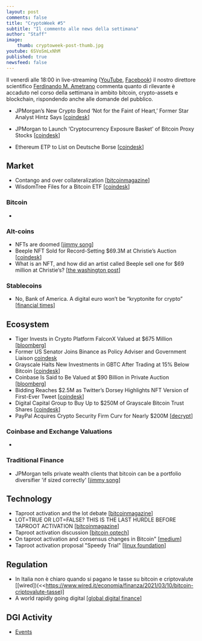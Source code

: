 ```yaml
---
layout: post
comments: false
title: "CryptoWeek #5"
subtitle: "Il commento alle news della settimana" 
author: "Staff"
image:
    thumb: cryptoweek-post-thumb.jpg
youtube: 6SVoSmLxNhM
published: true
newsfeed: false
---
```


Il venerdì alle 18:00 in live-streaming
([YouTube](https://www.youtube.com/watch?v=6SVoSmLxNhM&list=PLTLa2tRY91LI9MN6-_ai0J6jTRcY8znDc&index=1),
[Facebook](https://www.facebook.com/DigitalGoldInstitute))
il nostro direttore scientifico [Ferdinando M. Ametrano](https://www.ametrano.net)
commenta quanto di rilevante è accaduto nel corso della settimana
in ambito bitcoin, crypto-assets e blockchain,
rispondendo anche alle domande del pubblico.

<!--div id="buzzsprout-player-8035698"></div><script src="https://www.buzzsprout.com/1686991/8035698-cryptoweek-3-26-febbraio-2021.js?container_id=buzzsprout-player-8035698&player=small" type="text/javascript" charset="utf-8"></script-->

- JPMorgan’s New Crypto Bond ‘Not for the Faint of Heart,’ Former Star Analyst Hintz Says [[coindesk](https://www.coindesk.com/jpmorgan-crypto-bond-brad-hintz)]

- JPMorgan to Launch ‘Cryptocurrency Exposure Basket’ of Bitcoin Proxy Stocks [[coindesk](https://www.coindesk.com/jpmorgan-to-launch-cryptocurrency-exposure-basket-of-bitcoin-proxy-stocks)]

- Ethereum ETP to List on Deutsche Borse [[coindesk](https://www.coindesk.com/ethereum-etp-to-list-on-deutsche-borse)]

## Market

- Contango and over collateralization [[bitcoinmagazine](https://bitcoinmagazine.com/markets/contango-and-over-collateralization)]
- WisdomTree Files for a Bitcoin ETF [[coindesk](https://www.coindesk.com/wisdomtree-files-for-a-bitcoin-etf)]

### Bitcoin

- 

### Alt-coins

- NFTs are doomed [[jimmy song](https://jimmysong.substack.com/p/nfts-are-doomed-bitcoin-tech-talk)]
- Beeple NFT Sold for Record-Setting $69.3M at Christie’s Auction [[coindesk](https://www.coindesk.com/beeple-nft-christies-auction)]
- What is an NFT, and how did an artist called Beeple sell one for $69 million at Christie’s? [[the washington post](https://www.washingtonpost.com/technology/2021/03/12/nft-beeple-christies-blockchain/)]

### Stablecoins

- No, Bank of America. A digital euro won’t be “kryptonite for crypto” [[financial times](https://www.ft.com/content/07a06481-0337-419e-9f33-07d5a5881370)]

## Ecosystem

- Tiger Invests in Crypto Platform FalconX Valued at $675 Million [[bloomberg]](https://www.bloomberg.com/news/articles/2021-03-11/tiger-invests-in-crypto-platform-falconx-valued-at-675-million)
- Former US Senator Joins Binance as Policy Adviser and Government Liaison [coindesk](https://www.coindesk.com/binance-hires-max-baucus)
- Grayscale Halts New Investments in GBTC After Trading at 15% Below Bitcoin [[coindesk](https://www.coindesk.com/grayscale-halts-new-investments-in-gbtc-after-trading-at-15-below-bitcoin)]
- Coinbase Is Said to Be Valued at $90 Billion in Private Auction [[bloomberg](https://www.bloomberg.com/news/articles/2021-03-08/coinbase-is-said-to-be-valued-at-90-billion-in-private-auction)]
- Bidding Reaches $2.5M as Twitter’s Dorsey Highlights NFT Version of First-Ever Tweet [[coindesk](https://www.coindesk.com/twitter-ceo-jack-dorsey-is-offering-to-sell-the-first-ever-tweet)]
- Digital Capital Group to Buy Up to $250M of Grayscale Bitcoin Trust Shares [[coindesk](https://www.coindesk.com/digital-currency-group-to-put-up-to-250m-into-grayscales-bitcoin-trust)]
- PayPal Acquires Crypto Security Firm Curv for Nearly $200M [[decrypt](https://decrypt.co/60505/paypal-buys-crypto-firm-curv-for-nearly-200-million)]

### Coinbase and Exchange Valuations

- 

### Traditional Finance

- JPMorgan tells private wealth clients that bitcoin can be a portfolio diversifier 'if sized correctly' [[jimmy song](https://www.theblockcrypto.com/post/97257/jp-morgan-bitcoin-deck-private-client)]

## Technology

- Taproot activation and the lot debate [[bitcoinmagazine](https://bitcoinmagazine.com/technical/taproot-activation-and-the-lot-debate)]
- LOT=TRUE OR LOT=FALSE? THIS IS THE LAST HURDLE BEFORE TAPROOT ACTIVATION [[bitcoinmagazine](https://bitcoinmagazine.com/technical/lottrue-or-lotfalse-this-is-the-last-hurdle-before-taproot-activation)]
- Taproot activation discussion [[bitcoin optech](https://bitcoinops.org/en/newsletters/2021/03/10/)]
- On taproot activation and consensus changes in Bitcoin" [[medium](https://medium.com/@sdaftuar/on-taproot-activation-and-consensus-changes-in-bitcoin-5b3453e91c4e)]
- Taproot activation proposal "Speedy Trial" [[linux foundation](https://lists.linuxfoundation.org/pipermail/bitcoin-dev/2021-March/018583.html)]

## Regulation

- In Italia non è chiaro quando si pagano le tasse su bitcoin e criptovalute [[wired])(<<https://www.wired.it/economia/finanza/2021/03/10/bitcoin-criptovalute-tasse)]
- A world rapidly going digital [[global digital finance](https://www.gdf.io/wp-content/uploads/2021/01/GDF-Annual-Report-2020-v.2.pdf)]

## DGI Activity

- [Events](https://dgi.io/events/)
